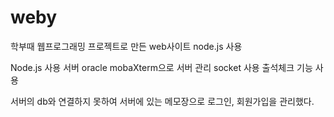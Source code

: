 # weby
학부때 웹프로그래밍 프로젝트로 만든 web사이트 node.js 사용

Node.js 사용
서버 oracle
mobaXterm으로 서버 관리
socket 사용
출석체크 기능 사용

서버의 db와 연결하지 못하여 서버에 있는 메모장으로 로그인, 회원가입을 관리했다.
